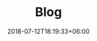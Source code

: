 ---
title: "Blog"
date: 2018-07-12T18:19:33+06:00
bg_image: images/banner/banner-3.jpg
description : "This is meta description"
---